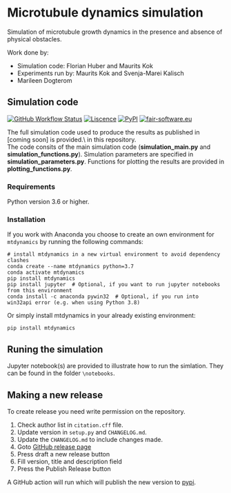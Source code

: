# Microtubule dynamics simulation
Simulation of microtubule growth dynamics in the presence and absence of physical obstacles.

Work done by:
- Simulation code: Florian Huber and Maurits Kok
- Experiments run by: Maurits Kok and Svenja-Marei Kalisch
- Marileen Dogterom

## Simulation code
[![GitHub Workflow Status](https://img.shields.io/github/workflow/status/florian-huber/mtdynamics/Build)](https://img.shields.io/github/workflow/status/florian-huber/mtdynamics/Build)
[![Liscence](https://img.shields.io/github/license/florian-huber/mtdynamics)](https://github.com/florian-huber/mtdynamics)
[![PyPI](https://img.shields.io/pypi/v/mtdynamics?color=blue)](https://pypi.org/project/mtdynamics/0.1.1/)
[![fair-software.eu](https://img.shields.io/badge/fair--software.eu-%E2%97%8F%20%20%E2%97%8F%20%20%E2%97%8F%20%20%E2%97%8F%20%20%E2%97%8B-yellow)](https://fair-software.eu)

The full simulation code used to produce the results as published in [coming soon] is provided.\ in this repository.  
The code consits of the main simulation code (**simulation_main.py** and **simulation_functions.py**). Simulation parameters are specified in **simulation_parameters.py**. Functions for plotting the results are provided in **plotting_functions.py**.

### Requirements
Python version 3.6 or higher.

### Installation
If you work with Anaconda you choose to create an own environment for ``mtdynamics`` by running the following commands:

```
# install mtdynamics in a new virtual environment to avoid dependency clashes
conda create --name mtdynamics python=3.7
conda activate mtdynamics
pip install mtdynamics
pip install jupyter  # Optional, if you want to run jupyter notebooks from this environment
conda install -c anaconda pywin32  # Optional, if you run into win32api error (e.g. when using Python 3.8)
```

Or simply install mtdynamics in your already existing environment:
```
pip install mtdynamics
```

## Runing the simulation
Jupyter notebook(s) are provided to illustrate how to run the simlation. They can be found in the folder ``\notebooks``.

## Making a new release

To create release you need write permission on the repository.

1. Check author list in `citation.cff` file.
1. Update version in ``setup.py`` and ``CHANGELOG.md``.
1. Update the `CHANGELOG.md` to include changes made.
1. Goto [GitHub release page](https://github.com/florian-huber/mtdynamics/releases)
1. Press draft a new release button
1. Fill version, title and description field
1. Press the Publish Release button

A GitHub action will run which will publish the new version to [pypi](https://pypi.org/).
